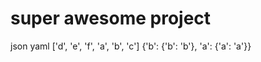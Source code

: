 <!--
    =====================================
    generator=datazen
    version=3.0.11
    hash=6d844b64ba9b4d34ea3a70c213cf7ea2
    =====================================
-->

# super awesome project

json
yaml
['d', 'e', 'f', 'a', 'b', 'c']
{'b': {'b': 'b'}, 'a': {'a': 'a'}}
